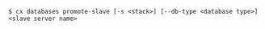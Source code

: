 <!-- layout:code post: databases_usage -->

```
$ cx databases promote-slave [-s <stack>] [--db-type <database type>] <slave server name>
```
